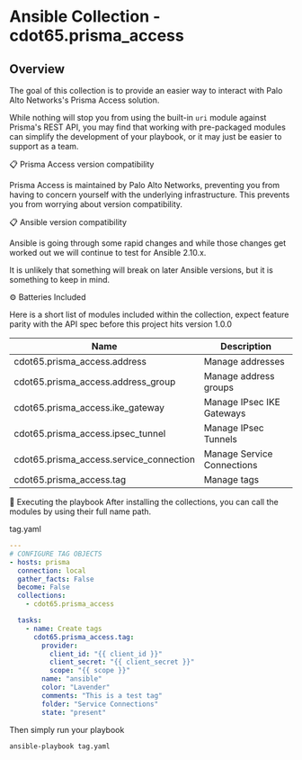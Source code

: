 # Ansible Collection - cdot65.prisma_access

## Overview

The goal of this collection is to provide an easier way to interact with
Palo Alto Networks's Prisma Access solution.

While nothing will stop you from using the built-in `uri` module against
Prisma's REST API, you may find that working with pre-packaged modules can
simplify the development of your playbook, or it may just be easier to support
as a team.

📋 Prisma Access version compatibility

Prisma Access is maintained by Palo Alto Networks, preventing you from
having to concern yourself with the underlying infrastructure. This prevents
you from worrying about version compatibility.

📋 Ansible version compatibility

Ansible is going through some rapid changes and while those changes get worked
out we will continue to test for Ansible 2.10.x.

It is unlikely that something will break on later Ansible versions,
but it is something to keep in mind.

⚙️ Batteries Included

Here is a short list of modules included within the collection, expect feature
parity with the API spec before this project hits version 1.0.0

| Name                                    | Description                |
| --------------------------------------- | -------------------------- |
| cdot65.prisma_access.address            | Manage addresses           |
| cdot65.prisma_access.address_group      | Manage address groups      |
| cdot65.prisma_access.ike_gateway        | Manage IPsec IKE Gateways  |
| cdot65.prisma_access.ipsec_tunnel       | Manage IPsec Tunnels       |
| cdot65.prisma_access.service_connection | Manage Service Connections |
| cdot65.prisma_access.tag                | Manage tags                |

🚀 Executing the playbook
After installing the collections, you can call the modules by using their full name path.

tag.yaml

```yaml
---
# CONFIGURE TAG OBJECTS
- hosts: prisma
  connection: local
  gather_facts: False
  become: False
  collections:
    - cdot65.prisma_access

  tasks:
    - name: Create tags
      cdot65.prisma_access.tag:
        provider:
          client_id: "{{ client_id }}"
          client_secret: "{{ client_secret }}"
          scope: "{{ scope }}"
        name: "ansible"
        color: "Lavender"
        comments: "This is a test tag"
        folder: "Service Connections"
        state: "present"
```

Then simply run your playbook

```bash
ansible-playbook tag.yaml
```

